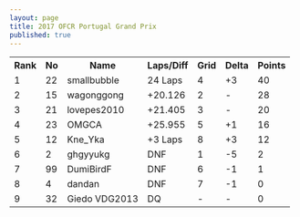 ```yaml
---
layout: page
title: 2017 OFCR Portugal Grand Prix
published: true
---
```


<font size="2">
<table>
  <tr>
    <th>Rank</th>
    <th>No</th>
    <th>Name</th>
    <th>Laps/Diff</th>
    <th>Grid</th>
    <th>Delta</th>
    <th>Points</th>
  </tr>
  <tr>
    <td>1</td>
    <td>22</td>
    <td>smallbubble</td>
    <td>24 Laps</td>
    <td>4</td>
    <td>+3</td>
    <td>40</td>
  </tr>
  <tr>
    <td>2</td>
    <td>15</td>
    <td>wagonggong</td>
    <td>+20.126</td>
    <td>2</td>
    <td>-</td>
    <td>28</td>
  </tr>
  <tr>
    <td>3</td>
    <td>21</td>
    <td>lovepes2010</td>
    <td>+21.405</td>
    <td>3</td>
    <td>-</td>
    <td>20</td>
  </tr>
  <tr>
    <td>4</td>
    <td>23</td>
    <td>OMGCA</td>
    <td>+25.955</td>
    <td>5</td>
    <td>+1</td>
    <td>16</td>
  </tr>
  <tr>
    <td>5</td>
    <td>12</td>
    <td>Kne_Yka</td>
    <td>+3 Laps</td>
    <td>8</td>
    <td>+3</td>
    <td>12</td>
  </tr>
  <tr>
    <td>6</td>
    <td>2</td>
    <td>ghgyyukg</td>
    <td>DNF</td>
    <td>1</td>
    <td>-5</td>
    <td>2</td>
  </tr>
  <tr>
    <td>7</td>
    <td>99</td>
    <td>DumiBirdF</td>
    <td>DNF</td>
    <td>6</td>
    <td>-1</td>
    <td>1</td>
  </tr>
  <tr>
    <td>8</td>
    <td>4</td>
    <td>dandan</td>
    <td>DNF</td>
    <td>7</td>
    <td>-1</td>
    <td>0</td>
  </tr>
  <tr>
    <td>9</td>
    <td>32</td>
    <td>Giedo VDG2013</td>
    <td>DQ</td>
    <td>-</td>
    <td>-</td>
    <td>0</td>
  </tr>
</table>
</font>